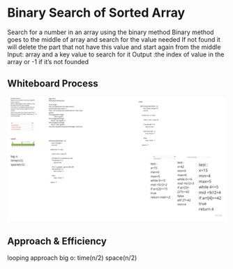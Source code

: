 # Binary Search of Sorted Array
<!-- Description of the challenge -->
Search for a number in an array using the binary method
Binary method goes to the middle of array and search for the value needed
If not found it will delete the part that not have this value and start again from the middle   
Input: array and a key value to search for it 
Output :the index of value in the array or -1 if it’s not founded

## Whiteboard Process
<!-- Embedded whiteboard image -->
![Whiteboard challenge](/picture/binary.jpg "Whiteboard challenge" )
## Approach & Efficiency
<!-- What approach did you take? Discuss Why. What is the Big O space/time for this approach? -->
looping approach 
big o:
time(n/2)
space(n/2)